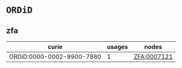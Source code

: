 # `ORDiD`

## zfa

| curie                     |   usages | nodes                                             |
|---------------------------|----------|---------------------------------------------------|
| ORDiD:0000-0002-9900-7880 |        1 | [ZFA:0007121](https://bioregistry.io/ZFA:0007121) |

